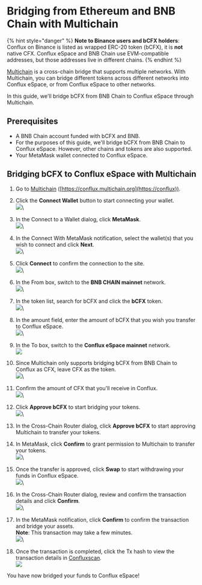 # Bridging from Ethereum and BNB Chain with Multichain

{% hint style="danger" %}
**Note to Binance users and bCFX holders**: Conflux on Binance is listed as wrapped ERC-20 token (bCFX), it is **not** native CFX. Conflux eSpace and BNB Chain use EVM-compatible addresses, but those addresses live in different chains.
{% endhint %}

[Multichain](https://conflux.multichain.org) is a cross-chain bridge that supports multiple networks. With Multichain, you can bridge different tokens across different networks into Conflux eSpace, or from Conflux eSpace to other networks.

In this guide, we'll bridge bCFX from BNB Chain to Conflux eSpace through Multichain.



## Prerequisites

* A BNB Chain account funded with bCFX and BNB.
* For the purposes of this guide, we'll bridge bCFX from BNB Chain to Conflux eSpace. However, other chains and tokens are also supported.
* Your MetaMask wallet connected to Conflux eSpace.

## Bridging bCFX to Conflux eSpace with Multichain

1. Go to [Multichain](https://conflux.multichain.org) ([https://conflux.multichain.org](https://conflux)).
2. Click the **Connect Wallet** button to start connecting your wallet.\
   ![](<../../.gitbook/assets/image (50).png>)\

3. In the Connect to a Wallet dialog, click **MetaMask**.\
   ![](<../../.gitbook/assets/image (2).png>)\

4. In the Connect With MetaMask notification, select the wallet(s) that you wish to connect and click **Next**.\
   ![](<../../.gitbook/assets/image (45).png>)\

5. Click **Connect** to confirm the connection to the site.\
   ![](<../../.gitbook/assets/image (40).png>)\

6. In the From box, switch to the **BNB CHAIN mainnet** network.\
   ![](<../../.gitbook/assets/image (44).png>)\

7. In the token list, search for bCFX and click the **bCFX** token.\
   ![](<../../.gitbook/assets/image (33).png>)\

8. In the amount field, enter the amount of bCFX that you wish you transfer to Conflux eSpace.\
   ![](<../../.gitbook/assets/image (32).png>)\

9. In the To box, switch to the **Conflux eSpace mainnet** network.\
   ![](<../../.gitbook/assets/image (53).png>)
10. Since Multichain only supports bridging bCFX from BNB Chain to Conflux as CFX, leave CFX as the token.\
    ![](<../../.gitbook/assets/image (51).png>)\

11. Confirm the amount of CFX that you'll receive in Conflux.\
    ![](<../../.gitbook/assets/image (46).png>)\

12. Click **Approve bCFX** to start bridging your tokens.\
    ![](<../../.gitbook/assets/image (4).png>)\

13. In the Cross-Chain Router dialog, click **Approve bCFX** to start approving Multichain to transfer your tokens.
14. In MetaMask, click **Confirm** to grant permission to Multichain to transfer your tokens.\
    ![](<../../.gitbook/assets/image (52).png>)\

15. Once the transfer is approved, click **Swap** to start withdrawing your funds in Conflux eSpace.\
    ![](<../../.gitbook/assets/image (55).png>)\

16. In the Cross-Chain Router dialog, review and confirm the transaction details and click **Confirm**.\
    ![](<../../.gitbook/assets/image (49).png>)\

17. In the MetaMask notification, click **Confirm** to confirm the transaction and bridge your assets.\
    **Note**: This transaction may take a few minutes.\
    ![](<../../.gitbook/assets/image (19).png>)\

18. Once the transaction is completed, click the Tx hash to view the transaction details in [Confluxscan](http://confluxscan.io).\
    ![](<../../.gitbook/assets/image (7).png>)

You have now bridged your funds to Conflux eSpace!
